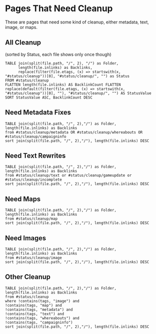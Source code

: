 # Pages That Need Cleanup

These are pages that need some kind of cleanup, either metadata, text, image, or maps. 

## All Cleanup

(sorted by Status, each file shows only once though)

```dataview
TABLE join(split(file.path, "/", 2), "/") as Folder, 
      length(file.inlinks) as Backlinks, 
      replace(filter(file.etags, (x) => startswith(x, "#status/cleanup"))[0], "#status/cleanup/", "") as Status
FROM #status/cleanup 
FLATTEN length(file.inlinks) AS BacklinkCount FLATTEN replace(default(filter(file.etags, (x) => startswith(x, "#status/cleanup"))[0], ""), "#status/cleanup/", "") AS StatusValue 
SORT StatusValue ASC, BacklinkCount DESC
```

## Need Metadata Fixes

```dataview
TABLE join(split(file.path, "/", 2),"/") as Folder, length(file.inlinks) as Backlinks
from #status/cleanup/metadata OR #status/cleanup/whereabouts OR #status/cleanup/campaigninfo  
sort join(split(file.path, "/", 2),"/"), length(file.inlinks) DESC
```
## Need Text Rewrites

```dataview
TABLE join(split(file.path, "/", 2),"/") as Folder, length(file.inlinks) as Backlinks
from #status/cleanup/text or #status/cleanup/gameupdate or #status/cleanup/incomplete
sort join(split(file.path, "/", 2),"/"), length(file.inlinks) DESC
```

## Need Maps 

```dataview
TABLE join(split(file.path, "/", 2),"/") as Folder, length(file.inlinks) as Backlinks
from #status/cleanup/map
sort join(split(file.path, "/", 2),"/"), length(file.inlinks) DESC
```

## Need Images 

```dataview
TABLE join(split(file.path, "/", 2),"/") as Folder, length(file.inlinks) as Backlinks
from #status/cleanup/image
sort join(split(file.path, "/", 2),"/"), length(file.inlinks) DESC
```

## Other Cleanup


```dataview
TABLE join(split(file.path, "/", 2),"/") as Folder, length(file.inlinks) as Backlinks
from #status/cleanup 
where !contains(tags, "image") and
!contains(tags, "map") and
!contains(tags, "metadata") and
!contains(tags, "text") and
!contains(tags, "whereabouts") and
!contains(tags, "campaigninfo")
sort join(split(file.path, "/", 2),"/"), length(file.inlinks) DESC
```
